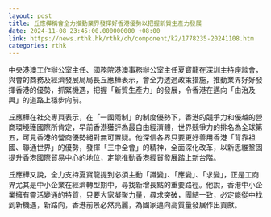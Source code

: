 ```yaml
---
layout: post
title: 丘應樺稱會全力推動業界發揮好香港優勢以把握新質生產力發展
date: 2024-11-08 23:45:00.000000000 +08:00
link: https://news.rthk.hk/rthk/ch/component/k2/1778235-20241108.htm
categories: rthk
---
```


中央港澳工作辦公室主任、國務院港澳事務辦公室主任夏寳龍在深圳主持座談會，與會的商務及經濟發展局局長丘應樺表示，會全力透過政策措施，推動業界好好發揮香港的優勢，抓緊機遇，把握「新質生產力」的發展，令香港在邁向「由治及興」的道路上穩步向前。

丘應樺在社交專頁表示，在「一國兩制」的制度優勢下，香港的競爭力和優越的營商環境獲國際所肯定，早前香港獲評為最自由經濟體，世界競爭力的排名為全球第五，可見香港的營商優勢絕對無可置疑。他深信各界只要更好善用香港「背靠祖國、聯通世界」的優勢，發揮「三中全會」的精神，全面深化改革，以新思維鞏固提升香港國際貿易中心的地位，定能推動香港經貿發展踏上新台階。

丘應樺又說，全力支持夏寶龍提到必須主動「識變」、「應變」、「求變」，正是工商界尤其是中小企業在經濟轉型期中，尋找新增長點的重要路徑。他說，香港中小企業擁有靈活變通的特質，只要大家凝聚力量，尋求突破，團結一致，必定能從中找到新機遇，新路向，香港前景必然亮麗，為國家邁向高質量發展作出貢獻。
